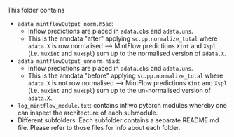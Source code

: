 

This folder contains
- `adata_mintflowOutput_norm.h5ad`:
    - Inflow predictions are placed in `adata.obs` and `adata.uns`.
    - This is the anndata "after" applying `sc.pp.normalize_total` where `adata.X` is row normalised --> MintFlow predictions `Xint` and `Xspl` (i.e. `muxint` and `muxspl`) sum up to the normalised version of `adata.X`.
- `adata_mintflowOutput_unnorm.h5ad`:
  - Inflow predictions are placed in `adata.obs` and `adata.uns`.
  - This is the anndata "before" applying `sc.pp.normalize_total` where `adata.X` is not row normalised --> MintFlow predictions `Xint` and `Xspl` (i.e. `muxint` and `muxspl`) sum up to the un-normalised version of `adata.X`.
- `log_mintflow_module.txt`: contains inflwo pytorch modules whereby one can inspect the architecture of each submodule.
- Different subfolders: Each subfolder contains a separate README.md file. Please refer to those files for info about each folder.

